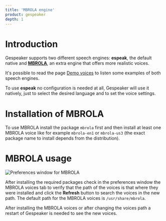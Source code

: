 ```yaml
---
title: 'MBROLA engine'
product: gespeaker
depth: 1
---
```


# Introduction
Gespeaker supports two different speech engines: **espeak**, the default native and [**MBROLA**](http://tcts.fpms.ac.be/synthesis/), an extra engine that offers more realistic voices.

It's possible to read the page [Demo voices](../demo) to listen some examples of both speech engines.

To use **espeak** no configuration is needed at all, Gespeaker will use it natively, just to select the desired language and to set the voice settings.

# Installation of MBROLA
To use MBROLA install the package ```mbrola``` first and then install at least one MBROLA voice like for example ```mbrola-en1``` or ```mbrola-us3``` (the exact package name to install depends from the distribution).

# MBROLA usage
![Preferences window for MBROLA](/resources/gespeaker/archive/latest/english/mbrola.png?classes=center)

After installing the required packages check in the preferences window the MBROLA voices tab to verify that the path of the voices is that where they were installed and click the **Refresh** button to search the voices in the new path. The default path for the MBROLA voices is ```/usr/share/mbrola```.

After installing the MBROLA voices or after changing the voices path a restart of Gespeaker is needed to see the new voices.